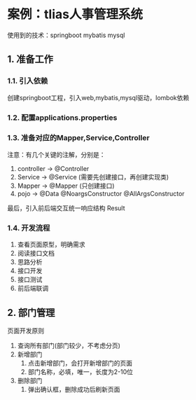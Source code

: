 # 案例：tlias人事管理系统
使用到的技术：springboot mybatis mysql
## 1. 准备工作
### 1.1. 引入依赖
创建springboot工程，引入web,mybatis,mysql驱动，lombok依赖
### 1.2. 配置applications.properties
### 1.3. 准备对应的Mapper,Service,Controller
注意：有几个关键的注解，分别是：
1. controller -> @Controller
2. Service -> @Service (需要先创建接口，再创建实现类)
3. Mapper -> @Mapper (只创建接口)
4. pojo -> @Data @NoargsConstructor @AllArgsConstructor

最后，引入前后端交互统一响应结构 Result
### 1.4. 开发流程
1. 查看页面原型，明确需求
2. 阅读接口文档
3. 思路分析
4. 接口开发
5. 接口测试
6. 前后端联调

## 2. 部门管理
页面开发原则
1. 查询所有部门(部门较少，不考虑分页)
2. 新增部门
   1. 点击新增部门，会打开新增部门的页面
   2. 部门名称，必填，唯一，长度为2-10位
3. 删除部门
   1. 弹出确认框，删除成功后刷新页面
 